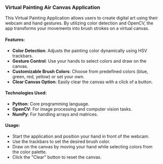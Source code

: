 ### Virtual Painting Air Canvas Application

This Virtual Painting Application allows users to create digital art using their webcam and hand gestures. By utilizing color detection and OpenCV, the app transforms your movements into brush strokes on a virtual canvas.

#### Features:
- **Color Detection**: Adjusts the painting color dynamically using HSV trackbars.
- **Gesture Control**: Use your hands to select colors and draw on the canvas.
- **Customizable Brush Colors**: Choose from predefined colors (blue, green, red, yellow) or set your own.
- **Clear Canvas Option**: Easily clear the canvas with a click of a button.

#### Technologies Used:
- **Python**: Core programming language.
- **OpenCV**: For image processing and computer vision tasks.
- **NumPy**: For handling arrays and matrices.



#### Usage:
- Start the application and position your hand in front of the webcam.
- Use the trackbars to set the desired brush color.
- Draw on the canvas by moving your hand while selecting colors from the color palette.
- Click the "Clear" button to reset the canvas.

